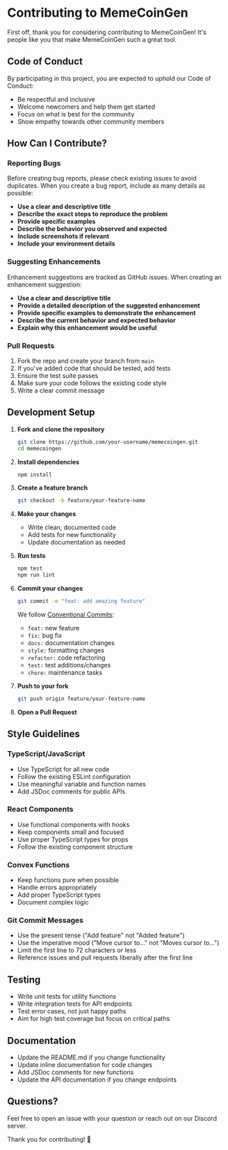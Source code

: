 # Contributing to MemeCoinGen

First off, thank you for considering contributing to MemeCoinGen! It's people like you that make MemeCoinGen such a great tool.

## Code of Conduct

By participating in this project, you are expected to uphold our Code of Conduct:
- Be respectful and inclusive
- Welcome newcomers and help them get started
- Focus on what is best for the community
- Show empathy towards other community members

## How Can I Contribute?

### Reporting Bugs

Before creating bug reports, please check existing issues to avoid duplicates. When you create a bug report, include as many details as possible:

- **Use a clear and descriptive title**
- **Describe the exact steps to reproduce the problem**
- **Provide specific examples**
- **Describe the behavior you observed and expected**
- **Include screenshots if relevant**
- **Include your environment details**

### Suggesting Enhancements

Enhancement suggestions are tracked as GitHub issues. When creating an enhancement suggestion:

- **Use a clear and descriptive title**
- **Provide a detailed description of the suggested enhancement**
- **Provide specific examples to demonstrate the enhancement**
- **Describe the current behavior and expected behavior**
- **Explain why this enhancement would be useful**

### Pull Requests

1. Fork the repo and create your branch from `main`
2. If you've added code that should be tested, add tests
3. Ensure the test suite passes
4. Make sure your code follows the existing code style
5. Write a clear commit message

## Development Setup

1. **Fork and clone the repository**
   ```bash
   git clone https://github.com/your-username/memecoingen.git
   cd memecoingen
   ```

2. **Install dependencies**
   ```bash
   npm install
   ```

3. **Create a feature branch**
   ```bash
   git checkout -b feature/your-feature-name
   ```

4. **Make your changes**
   - Write clean, documented code
   - Add tests for new functionality
   - Update documentation as needed

5. **Run tests**
   ```bash
   npm test
   npm run lint
   ```

6. **Commit your changes**
   ```bash
   git commit -m "feat: add amazing feature"
   ```

   We follow [Conventional Commits](https://www.conventionalcommits.org/):
   - `feat:` new feature
   - `fix:` bug fix
   - `docs:` documentation changes
   - `style:` formatting changes
   - `refactor:` code refactoring
   - `test:` test additions/changes
   - `chore:` maintenance tasks

7. **Push to your fork**
   ```bash
   git push origin feature/your-feature-name
   ```

8. **Open a Pull Request**

## Style Guidelines

### TypeScript/JavaScript
- Use TypeScript for all new code
- Follow the existing ESLint configuration
- Use meaningful variable and function names
- Add JSDoc comments for public APIs

### React Components
- Use functional components with hooks
- Keep components small and focused
- Use proper TypeScript types for props
- Follow the existing component structure

### Convex Functions
- Keep functions pure when possible
- Handle errors appropriately
- Add proper TypeScript types
- Document complex logic

### Git Commit Messages
- Use the present tense ("Add feature" not "Added feature")
- Use the imperative mood ("Move cursor to..." not "Moves cursor to...")
- Limit the first line to 72 characters or less
- Reference issues and pull requests liberally after the first line

## Testing

- Write unit tests for utility functions
- Write integration tests for API endpoints
- Test error cases, not just happy paths
- Aim for high test coverage but focus on critical paths

## Documentation

- Update the README.md if you change functionality
- Update inline documentation for code changes
- Add JSDoc comments for new functions
- Update the API documentation if you change endpoints

## Questions?

Feel free to open an issue with your question or reach out on our Discord server.

Thank you for contributing! 🚀